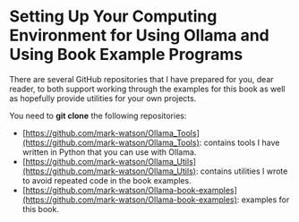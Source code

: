 # Setting Up Your Computing Environment for Using Ollama and Using Book Example Programs

There are several GitHub repositories that I have prepared for you, dear reader, to both support working through the examples for this book as well as hopefully provide utilities for your own projects.

You need to **git clone** the following repositories:

- [https://github.com/mark-watson/Ollama_Tools](https://github.com/mark-watson/Ollama_Tools): contains tools I have written in Python that you can use with Ollama.
- [https://github.com/mark-watson/Ollama_Utils](https://github.com/mark-watson/Ollama_Utils): contains utilities I wrote to avoid repeated code in the book examples.
- [https://github.com/mark-watson/Ollama-book-examples](https://github.com/mark-watson/Ollama-book-examples): examples for this book.

